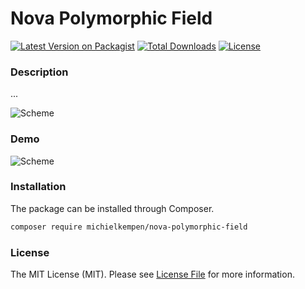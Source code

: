 # Nova Polymorphic Field

[![Latest Version on Packagist](https://img.shields.io/packagist/v/michielkempen/nova-polymorphic-field.svg)](https://packagist.org/packages/michielkempen/nova-polymorphic-field)
[![Total Downloads](https://img.shields.io/packagist/dt/michielkempen/nova-polymorphic-field.svg)](https://packagist.org/packages/michielkempen/nova-polymorphic-field)
[![License](https://img.shields.io/packagist/l/michielkempen/nova-polymorphic-field.svg)](https://github.com/michielkempen/nova-polymorphic-field/blob/master/LICENSE.md)

### Description

...

![Scheme](https://raw.githubusercontent.com/michielkempen/nova-polymorphic-field/master/docs/scheme.png)

### Demo

![Scheme](https://raw.githubusercontent.com/michielkempen/nova-polymorphic-field/master/docs/demo.gif)

### Installation

The package can be installed through Composer.

```bash
composer require michielkempen/nova-polymorphic-field
```

### License

The MIT License (MIT). Please see [License File](https://github.com/michielkempen/nova-polymorphic-field/blob/master/LICENSE.md) for more information.
